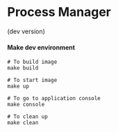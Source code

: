 # Process Manager
(dev version)
#### Make dev environment
```shell script
# To build image
make build

# To start image
make up

# To go to application console
make console

# To clean up
make clean 
```
